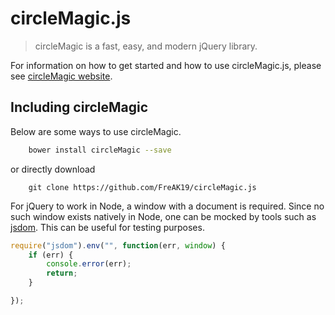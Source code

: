 # circleMagic.js

> circleMagic is a fast, easy, and modern jQuery library.

For information on how to get started and how to use circleMagic.js, please see [circleMagic website](https://github.com/FreAK19/circleMagic.js/).


## Including circleMagic

Below are some ways to use circleMagic.



```sh
    bower install circleMagic --save
```
or directly download
```
    git clone https://github.com/FreAK19/circleMagic.js
```
For jQuery to work in Node, a window with a document is required. Since no such window exists natively in Node, one can be mocked by tools such as [jsdom](https://github.com/tmpvar/jsdom). This can be useful for testing purposes.

```js
require("jsdom").env("", function(err, window) {
	if (err) {
		console.error(err);
		return;
	}

});
```
